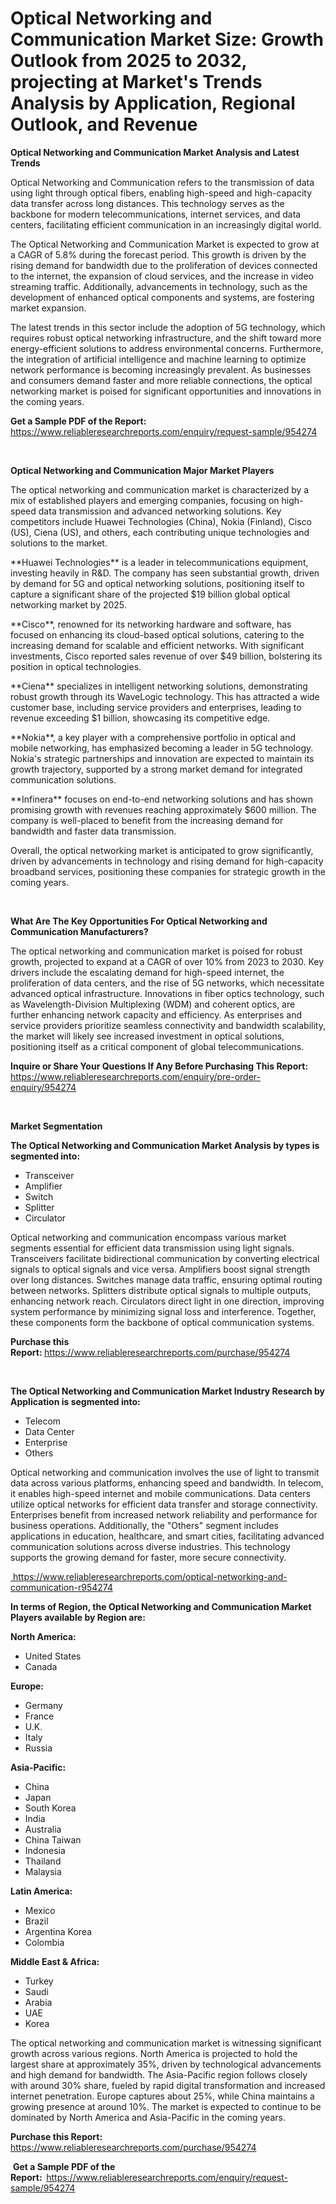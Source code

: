 <p><h1>Optical Networking and Communication Market Size: Growth Outlook from 2025 to 2032, projecting at Market's Trends Analysis by Application, Regional Outlook, and Revenue</h1></p><p><strong>Optical Networking and Communication Market Analysis and Latest Trends</strong></p>
<p><p>Optical Networking and Communication refers to the transmission of data using light through optical fibers, enabling high-speed and high-capacity data transfer across long distances. This technology serves as the backbone for modern telecommunications, internet services, and data centers, facilitating efficient communication in an increasingly digital world.</p><p>The Optical Networking and Communication Market is expected to grow at a CAGR of 5.8% during the forecast period. This growth is driven by the rising demand for bandwidth due to the proliferation of devices connected to the internet, the expansion of cloud services, and the increase in video streaming traffic. Additionally, advancements in technology, such as the development of enhanced optical components and systems, are fostering market expansion.</p><p>The latest trends in this sector include the adoption of 5G technology, which requires robust optical networking infrastructure, and the shift toward more energy-efficient solutions to address environmental concerns. Furthermore, the integration of artificial intelligence and machine learning to optimize network performance is becoming increasingly prevalent. As businesses and consumers demand faster and more reliable connections, the optical networking market is poised for significant opportunities and innovations in the coming years.</p></p>
<p><strong>Get a Sample PDF of the Report:&nbsp;</strong> <a href="https://www.reliableresearchreports.com/enquiry/request-sample/954274?utm_campaign=3192&utm_medium=2&utm_source=Github&utm_content=ia&utm_term=18042025&utm_id=optical-networking-and-communication">https://www.reliableresearchreports.com/enquiry/request-sample/954274</a></p>
<p>&nbsp;</p>
<p><strong>Optical Networking and Communication Major Market Players</strong></p>
<p><p>The optical networking and communication market is characterized by a mix of established players and emerging companies, focusing on high-speed data transmission and advanced networking solutions. Key competitors include Huawei Technologies (China), Nokia (Finland), Cisco (US), Ciena (US), and others, each contributing unique technologies and solutions to the market.</p><p>**Huawei Technologies** is a leader in telecommunications equipment, investing heavily in R&D. The company has seen substantial growth, driven by demand for 5G and optical networking solutions, positioning itself to capture a significant share of the projected $19 billion global optical networking market by 2025.</p><p>**Cisco**, renowned for its networking hardware and software, has focused on enhancing its cloud-based optical solutions, catering to the increasing demand for scalable and efficient networks. With significant investments, Cisco reported sales revenue of over $49 billion, bolstering its position in optical technologies.</p><p>**Ciena** specializes in intelligent networking solutions, demonstrating robust growth through its WaveLogic technology. This has attracted a wide customer base, including service providers and enterprises, leading to revenue exceeding $1 billion, showcasing its competitive edge.</p><p>**Nokia**, a key player with a comprehensive portfolio in optical and mobile networking, has emphasized becoming a leader in 5G technology. Nokia's strategic partnerships and innovation are expected to maintain its growth trajectory, supported by a strong market demand for integrated communication solutions.</p><p>**Infinera** focuses on end-to-end networking solutions and has shown promising growth with revenues reaching approximately $600 million. The company is well-placed to benefit from the increasing demand for bandwidth and faster data transmission.</p><p>Overall, the optical networking market is anticipated to grow significantly, driven by advancements in technology and rising demand for high-capacity broadband services, positioning these companies for strategic growth in the coming years.</p></p>
<p>&nbsp;</p>
<p><strong>What Are The Key Opportunities For Optical Networking and Communication Manufacturers?</strong></p>
<p><p>The optical networking and communication market is poised for robust growth, projected to expand at a CAGR of over 10% from 2023 to 2030. Key drivers include the escalating demand for high-speed internet, the proliferation of data centers, and the rise of 5G networks, which necessitate advanced optical infrastructure. Innovations in fiber optics technology, such as Wavelength-Division Multiplexing (WDM) and coherent optics, are further enhancing network capacity and efficiency. As enterprises and service providers prioritize seamless connectivity and bandwidth scalability, the market will likely see increased investment in optical solutions, positioning itself as a critical component of global telecommunications.</p></p>
<p><strong>Inquire or Share Your Questions If Any Before Purchasing This Report:</strong> <a href="https://www.reliableresearchreports.com/enquiry/pre-order-enquiry/954274?utm_campaign=3192&utm_medium=2&utm_source=Github&utm_content=ia&utm_term=18042025&utm_id=optical-networking-and-communication">https://www.reliableresearchreports.com/enquiry/pre-order-enquiry/954274</a></p>
<p>&nbsp;</p>
<p><strong>Market Segmentation</strong></p>
<p><strong>The Optical Networking and Communication Market Analysis by types is segmented into:</strong></p>
<p><ul><li>Transceiver</li><li>Amplifier</li><li>Switch</li><li>Splitter</li><li>Circulator</li></ul></p>
<p><p>Optical networking and communication encompass various market segments essential for efficient data transmission using light signals. Transceivers facilitate bidirectional communication by converting electrical signals to optical signals and vice versa. Amplifiers boost signal strength over long distances. Switches manage data traffic, ensuring optimal routing between networks. Splitters distribute optical signals to multiple outputs, enhancing network reach. Circulators direct light in one direction, improving system performance by minimizing signal loss and interference. Together, these components form the backbone of optical communication systems.</p></p>
<p><strong>Purchase this Report:&nbsp;</strong><a href="https://www.reliableresearchreports.com/purchase/954274?utm_campaign=3192&utm_medium=2&utm_source=Github&utm_content=ia&utm_term=18042025&utm_id=optical-networking-and-communication">https://www.reliableresearchreports.com/purchase/954274</a></p>
<p>&nbsp;</p>
<p><strong>The Optical Networking and Communication Market Industry Research by Application is segmented into:</strong></p>
<p><ul><li>Telecom</li><li>Data Center</li><li>Enterprise</li><li>Others</li></ul></p>
<p><p>Optical networking and communication involves the use of light to transmit data across various platforms, enhancing speed and bandwidth. In telecom, it enables high-speed internet and mobile communications. Data centers utilize optical networks for efficient data transfer and storage connectivity. Enterprises benefit from increased network reliability and performance for business operations. Additionally, the "Others" segment includes applications in education, healthcare, and smart cities, facilitating advanced communication solutions across diverse industries. This technology supports the growing demand for faster, more secure connectivity.</p></p>
<p><a href="https://www.reliableresearchreports.com/optical-networking-and-communication-r954274?utm_campaign=3192&utm_medium=2&utm_source=Github&utm_content=ia&utm_term=18042025&utm_id=optical-networking-and-communication">&nbsp;https://www.reliableresearchreports.com/optical-networking-and-communication-r954274</a></p>
<p><strong>In terms of Region, the Optical Networking and Communication Market Players available by Region are:</strong></p>
<p>
    <p> <strong> North America: </strong>
        <ul>
            <li>United States</li>
            <li>Canada</li>
        </ul>
        </p> 
    <p> <strong> Europe: </strong>
        <ul>
            <li>Germany</li>
            <li>France</li>
            <li>U.K.</li>
            <li>Italy</li>
            <li>Russia</li>
        </ul>
        </p> 
    <p> <strong> Asia-Pacific: </strong>
        <ul>
            <li>China</li>
            <li>Japan</li>
            <li>South Korea</li>
            <li>India</li>
            <li>Australia</li>
            <li>China Taiwan</li>
            <li>Indonesia</li>
            <li>Thailand</li>
            <li>Malaysia</li>
        </ul>
        </p> 
    <p> <strong> Latin America: </strong>
        <ul>
            <li>Mexico</li>
            <li>Brazil</li>
            <li>Argentina Korea</li>
            <li>Colombia</li>
        </ul>
        </p> 
    <p> <strong> Middle East & Africa: </strong>
        <ul>
            <li>Turkey</li>
            <li>Saudi</li>
            <li>Arabia</li>
            <li>UAE</li>
            <li>Korea</li>
        </ul>
    </p>
    </p>
<p><p>The optical networking and communication market is witnessing significant growth across various regions. North America is projected to hold the largest share at approximately 35%, driven by technological advancements and high demand for bandwidth. The Asia-Pacific region follows closely with around 30% share, fueled by rapid digital transformation and increased internet penetration. Europe captures about 25%, while China maintains a growing presence at around 10%. The market is expected to continue to be dominated by North America and Asia-Pacific in the coming years.</p></p>
<p><strong>Purchase this Report: </strong><a href="https://www.reliableresearchreports.com/purchase/954274?utm_campaign=3192&utm_medium=2&utm_source=Github&utm_content=ia&utm_term=18042025&utm_id=optical-networking-and-communication">https://www.reliableresearchreports.com/purchase/954274</a></p>
<p>&nbsp;<strong>Get a Sample PDF of the Report:&nbsp;&nbsp;</strong><a href="https://www.reliableresearchreports.com/enquiry/request-sample/954274?utm_campaign=3192&utm_medium=2&utm_source=Github&utm_content=ia&utm_term=18042025&utm_id=optical-networking-and-communication">https://www.reliableresearchreports.com/enquiry/request-sample/954274</a></p>
<p><strong></strong></p>
<p><p></p><p></p><p></p></p>